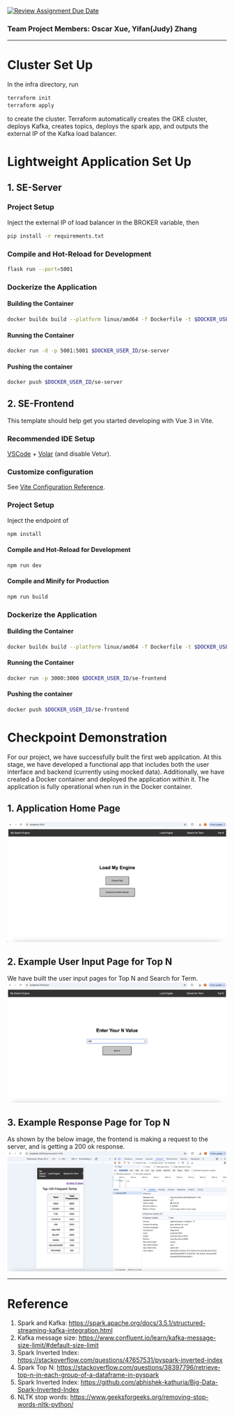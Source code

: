 [![Review Assignment Due Date](https://classroom.github.com/assets/deadline-readme-button-22041afd0340ce965d47ae6ef1cefeee28c7c493a6346c4f15d667ab976d596c.svg)](https://classroom.github.com/a/pLRyr-9g)
### Team Project Members: Oscar Xue, Yifan(Judy) Zhang
---
# Cluster Set Up
In the infra directory, run
```sh
terraform init
terraform apply
```
to create the cluster. Terraform automatically creates the GKE cluster, deploys Kafka, creates topics, deploys the spark app, and outputs the external IP of the Kafka load balancer.

# Lightweight Application Set Up
## 1. SE-Server

### Project Setup
Inject the external IP of load balancer in the BROKER variable, then
```sh
pip install -r requirements.txt
```

### Compile and Hot-Reload for Development
```sh
flask run --port=5001
```

### Dockerize the Application

#### Building the Container
```sh
docker buildx build --platform linux/amd64 -f Dockerfile -t $DOCKER_USER_ID/se-server .
```

#### Running the Container
```sh
docker run -d -p 5001:5001 $DOCKER_USER_ID/se-server
```

#### Pushing the container
```sh
docker push $DOCKER_USER_ID/se-server
```

## 2. SE-Frontend

This template should help get you started developing with Vue 3 in Vite.

### Recommended IDE Setup

[VSCode](https://code.visualstudio.com/) + [Volar](https://marketplace.visualstudio.com/items?itemName=Vue.volar) (and disable Vetur).

### Customize configuration

See [Vite Configuration Reference](https://vitejs.dev/config/).

### Project Setup
Inject the endpoint of 
```sh
npm install
```

#### Compile and Hot-Reload for Development

```sh
npm run dev
```

#### Compile and Minify for Production

```sh
npm run build
```

### Dockerize the Application

#### Building the Container
```sh
docker buildx build --platform linux/amd64 -f Dockerfile -t $DOCKER_USER_ID/se-frontend .
```

#### Running the Container
```sh
docker run -p 3000:3000 $DOCKER_USER_ID/se-frontend
```

#### Pushing the container
```sh
docker push $DOCKER_USER_ID/se-frontend
```


# Checkpoint Demonstration
For our project, we have successfully built the first web application. At this stage, we have developed a functional app that includes both the user interface and backend (currently using mocked data). Additionally, we have created a Docker container and deployed the application within it. The application is fully operational when run in the Docker container.

## 1. Application Home Page
![image1](./Checkpoint1.png)

## 2. Example User Input Page for Top N 
We have built the user input pages for Top N and Search for Term.
![image1](./Checkpoint2.png)

## 3. Example Response Page for Top N 
As shown by the below image, the frontend is making a request to the server, and is getting a 200 ok response.
![image1](./Checkpoint3.png)

---
# Reference
1. Spark and Kafka: https://spark.apache.org/docs/3.5.1/structured-streaming-kafka-integration.html
2. Kafka message size: https://www.confluent.io/learn/kafka-message-size-limit/#default-size-limit
3. Spark Inverted Index: https://stackoverflow.com/questions/47657531/pyspark-inverted-index
4. Spark Top N: https://stackoverflow.com/questions/38397796/retrieve-top-n-in-each-group-of-a-dataframe-in-pyspark
5. Spark Inverted Index: https://github.com/abhishek-kathuria/Big-Data-Spark-Inverted-Index
6. NLTK stop words: https://www.geeksforgeeks.org/removing-stop-words-nltk-python/
